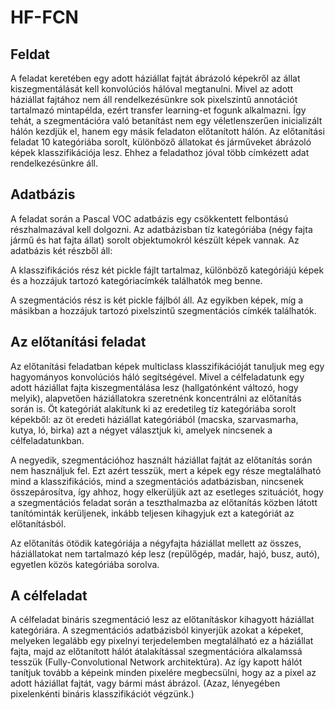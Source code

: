 # HF-FCN
## Feldat
A feladat keretében egy adott háziállat fajtát ábrázoló képekről az állat kiszegmentálását kell konvolúciós hálóval megtanulni. Mivel az adott háziállat fajtához nem áll rendelkezésünkre sok pixelszintű annotációt tartalmazó mintapélda, ezért transfer learning-et fogunk alkalmazni. Így tehát, a szegmentációra való betanítást nem egy véletlenszerűen inicializált hálón kezdjük el, hanem egy másik feladaton előtanított hálón. Az előtanítási feladat 10 kategóriába sorolt, különböző állatokat és járműveket ábrázoló képek klasszifikációja lesz. Ehhez a feladathoz jóval több címkézett adat rendelkezésünkre áll.
## Adatbázis
A feladat során a Pascal VOC adatbázis egy csökkentett felbontású részhalmazával kell dolgozni. Az adatbázisban tíz kategóriába (négy fajta jármű és hat fajta állat) sorolt objektumokról készült képek vannak. Az adatbázis két részből áll:

A klasszifikációs rész két pickle fájlt tartalmaz, különböző kategóriájú képek és a hozzájuk tartozó kategóriacímkék találhatók meg benne.

A szegmentációs rész is két pickle fájlból áll. Az egyikben képek, míg a másikban a hozzájuk tartozó pixelszintű szegmentációs címkék találhatók.

## Az előtanítási feladat
Az előtanítási feladatban képek multiclass klasszifikációját tanuljuk meg egy hagyományos konvolúciós háló segítségével. Mivel a célfeladatunk egy adott háziállat fajta kiszegmentálása lesz (hallgatónként változó, hogy melyik), alapvetően háziállatokra szeretnénk koncentrálni az előtanítás során is. Öt kategóriát alakítunk ki az eredetileg tíz kategóriába sorolt képekből: az öt eredeti háziállat kategóriából (macska, szarvasmarha, kutya, ló, birka) azt a négyet választjuk ki, amelyek nincsenek a célfeladatunkban.

A negyedik, szegmentációhoz használt háziállat fajtát az előtanítás során nem használjuk fel. Ezt azért tesszük, mert a képek egy része megtalálható mind a klasszifikációs, mind a szegmentációs adatbázisban, nincsenek összepárosítva, így ahhoz, hogy elkerüljük azt az esetleges szituációt, hogy a szegmentációs feladat során a teszthalmazba az előtanítás közben látott tanítóminták kerüljenek, inkább teljesen kihagyjuk ezt a kategóriát az előtanításból.

Az előtanítás ötödik kategóriája a négyfajta háziállat mellett az összes, háziállatokat nem tartalmazó kép lesz (repülőgép, madár, hajó, busz, autó), egyetlen közös kategóriába sorolva.

## A célfeladat
A célfeladat bináris szegmentáció lesz az előtanításkor kihagyott háziállat kategóriára. A szegmentációs adatbázisból kinyerjük azokat a képeket, melyeken legalább egy pixelnyi terjedelemben megtalálható ez a háziállat fajta, majd az előtanított hálót átalakítással szegmentációra alkalamssá tesszük (Fully-Convolutional Network architektúra). Az így kapott hálót tanítjuk tovább a képeink minden pixelére megbecsülni, hogy az a pixel az adott háziállat fajtát, vagy bármi mást ábrázol. (Azaz, lényegében pixelenkénti bináris klasszifikációt végzünk.)
